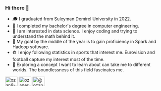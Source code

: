 ### Hi there 👋

<!--
**ozann8/ozann8** is a ✨ _special_ ✨ repository because its `README.md` (this file) appears on your GitHub profile.
Here are some ideas to get you started: -->

- 🎓 I graduated from Suleyman Demirel University in 2022.
- 🤖 I completed my bachelor's degree in computer engineering.
- 🔭 I am interested in data science. I enjoy coding and trying to understand the math behind it.
- 🎯 My goal by the middle of the year is to gain proficiency in Spark and Hadoop software.
- ⚽ I enjoy following statistics in sports that interest me. Eurovision and football capture my interest most of the time.
- 🙌 Exploring a concept I want to learn about can take me to different worlds. The boundlessness of this field fascinates me.

<a href="https://linkedin.com/in/ozan8-erdogan" target="blank"><img align="center" src="https://raw.githubusercontent.com/rahuldkjain/github-profile-readme-generator/master/src/images/icons/Social/linked-in-alt.svg" alt="ozan8-erdogan" height="30" width="40" /></a>
<a href="https://kaggle.com/ozanerdogan" target="blank"><img align="center" src="https://raw.githubusercontent.com/rahuldkjain/github-profile-readme-generator/master/src/images/icons/Social/kaggle.svg" alt="ozanerdogan" height="30" width="40" /></a>
<a href="https://medium.com/@ozanerdogan" target="blank"><img align="center" src="https://raw.githubusercontent.com/rahuldkjain/github-profile-readme-generator/master/src/images/icons/Social/medium.svg" alt="@ozanerdogan" height="30" width="40" /></a>
